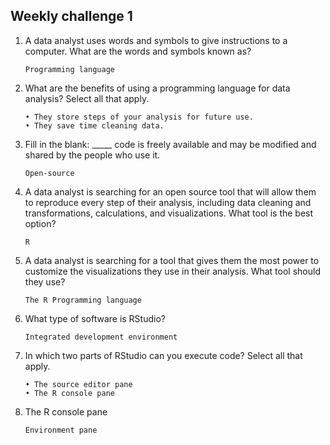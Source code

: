 ## Weekly challenge 1
1. A data analyst uses words and symbols to give instructions to a computer. What are the words and symbols known as?
   ```
   Programming language 
   ```
2. What are the benefits of using a programming language for data analysis? Select all that apply.
   ```
   • They store steps of your analysis for future use. 
   • They save time cleaning data. 
   ```
3. Fill in the blank: _____ code is freely available and may be modified and shared by the people who use it.
   ```
   Open-source 
   ```
4. A data analyst is searching for an open source tool that will allow them to reproduce every step of their analysis, including data cleaning and transformations, calculations, and visualizations. What tool is the best option?
   ```
   R
   ```
5. A data analyst is searching for a tool that gives them the most power to customize the visualizations they use in their analysis. What tool should they use?
   ```
   The R Programming language
   ```
6. What type of software is RStudio?
   ```
   Integrated development environment
   ```
7. In which two parts of RStudio can you execute code? Select all that apply.
   ```
   • The source editor pane
   • The R console pane
   ```
8. The R console pane
   ```
   Environment pane
   ```

